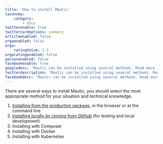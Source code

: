 ```yaml
---
title: 'How to install Mautic'
taxonomy:
    category:
        - docs
twitterenable: true
twittercardoptions: summary
articleenabled: false
orgaenabled: false
orga:
    ratingValue: 2.5
orgaratingenabled: false
personenabled: false
facebookenable: true
googledesc: 'Mautic can be installed using several methods. Read more in the official community documentation.'
twitterdescription: 'Mautic can be installed using several methods. Read more in the official community documentation.'
facebookdesc: 'Mautic can be installed using several methods. Read more in the official community documentation.'
---
```


There are several ways to install Mautic, you should select the most appropriate method for your situation and technical knowledge.

1. [Installing from the production package][production-package], in the browser or at the command line
2. [Installing locally by cloning from GitHub][github] (for testing and local development)
3. Installing with Composer
4. Installing with Docker
5. Installing with Kubernetes

[production-package]: </setup/how-to-install-mautic/install-mautic-from-package>
[github]: </setup/how-to-install-mautic/install-mautic-from-github>